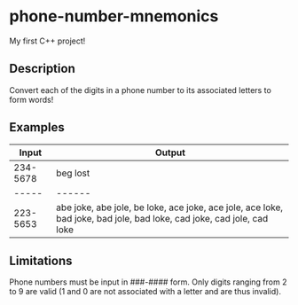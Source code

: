 # phone-number-mnemonics
My first C++ project!

## Description
Convert each of the digits in a phone number to its associated letters to form words! 

## Examples
|Input|Output|
|-----|------|
|234-5678|beg lost|
|-----|------|
|223-5653|abe joke, abe jole, be loke, ace joke, ace jole, ace loke, bad joke, bad jole, bad loke, cad joke, cad jole, cad loke|

## Limitations
Phone numbers must be input in ###-#### form. Only digits ranging from 2 to 9 are valid (1 and 0 are not associated with a letter and are thus invalid).